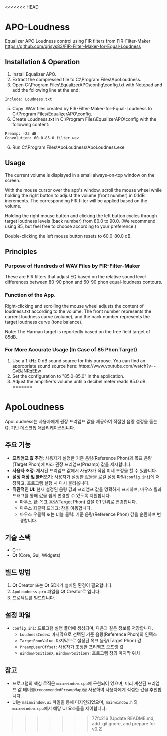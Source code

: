 <<<<<<< HEAD
# APO-Loudness
Equalizer APO Loudness control using FIR filters from FIR-Filter-Maker <https://github.com/grisys83/FIR-Filter-Maker-for-Equal-Loudness>

## Installation & Operation
1. Install Equalizer APO.
2. Extract the compressed file to C:\Program Files\ApoLoudness.
3. Open C:\Program Files\EqualizerAPO\config\config.txt with Notepad and add the following line at the end:
```
Include: Loudness.txt
```
5. Copy .WAV files created by FIR-Filter-Maker-for-Equal-Loudness to C:\Program Files\EqualizerAPO\config.
6. Create Loudness.txt in C:\Program Files\EqualizerAPO\config with the following content:
```
Preamp: -23 dB
Convolution: 60.0-85.0_filter.wav
```
6. Run C:\Program Files\ApoLoudness\ApoLoudness.exe

## Usage
The current volume is displayed in a small always-on-top window on the screen.

With the mouse cursor over the app's window, scroll the mouse wheel while holding the right button to adjust the volume (front number) in 0.1dB increments. The corresponding FIR filter will be applied based on the volume.

Holding the right mouse button and clicking the left button cycles through target loudness levels (back number) from 80.0 to 90.0. (We recommend using 85, but feel free to choose according to your preference.)

Double-clicking the left mouse button resets to 60.0-80.0 dB.

## Principles

### Purpose of Hundreds of WAV Files by FIR-Filter-Maker
These are FIR filters that adjust EQ based on the relative sound level differences between 80-90 phon and 60-90 phon equal-loudness contours.

### Function of the App.
Right-clicking and scrolling the mouse wheel adjusts the content of loudness.txt according to the volume. The front number represents the current loudness curve (volume), and the back number represents the target loudness curve (tone balance).

Note: The Harman target is reportedly based on the free field target of 85dB.

### For More Accurate Usage (In Case of 85 Phon Target)
1. Use a 1 kHz 0 dB sound source for this purpose. You can find an appropriate sound source here: <https://www.youtube.com/watch?v=-GvBJNRqEEw>
2. Set the configuration to "85.0-85.0" in the application.
3. Adjust the amplifier's volume until a decibel meter reads 85.0 dB.
=======
# ApoLoudness

ApoLoudness는 사용자에게 권장 프리앰프 값을 제공하여 적절한 음량 설정을 돕는 Qt 기반 데스크톱 애플리케이션입니다.

## 주요 기능

*   **프리앰프 값 추천**: 사용자가 설정한 기준 음량(Reference Phon)과 목표 음량(Target Phon)에 따라 권장 프리앰프(Preamp) 값을 제시합니다.
*   **사용자 조정**: 제시된 프리앰프 값에서 사용자가 직접 미세 조정을 할 수 있습니다.
*   **설정 저장 및 불러오기**: 사용자가 설정한 값들을 로컬 설정 파일(`config.ini`)에 저장하고, 프로그램 실행 시 다시 불러옵니다.
*   **직관적인 UI**: 현재 설정된 음량 값과 프리앰프 값을 명확하게 표시하며, 마우스 휠과 드래그를 통해 값을 쉽게 변경할 수 있도록 지원합니다.
    *   마우스 휠: 목표 음량(Target Phon) 값을 0.1 단위로 변경합니다.
    *   마우스 좌클릭 드래그: 창을 이동합니다.
    *   마우스 우클릭 또는 더블 클릭: 기준 음량(Reference Phon) 값을 순환하며 변경합니다.

## 기술 스택

*   C++
*   Qt (Core, Gui, Widgets)

## 빌드 방법

1.  Qt Creator 또는 Qt SDK가 설치된 환경이 필요합니다.
2.  `ApoLoudness.pro` 파일을 Qt Creator로 엽니다.
3.  프로젝트를 빌드합니다.

## 설정 파일

*   `config.ini`: 프로그램 실행 폴더에 생성되며, 다음과 같은 정보를 저장합니다.
    *   `LoudnessIndex`: 마지막으로 선택된 기준 음량(Reference Phon)의 인덱스
    *   `TargetPhonValue`: 마지막으로 설정된 목표 음량(Target Phon) 값
    *   `PreampUserOffset`: 사용자가 조정한 프리앰프 오프셋 값
    *   `WindowPositionX`, `WindowPositionY`: 프로그램 창의 마지막 위치

## 참고

*   프로그램의 핵심 로직은 `mainwindow.cpp`에 구현되어 있으며, 미리 계산된 프리앰프 값 테이블(`recommendedPreampMap`)을 사용하여 사용자에게 적절한 값을 추천합니다.
*   UI는 `mainwindow.ui` 파일을 통해 디자인되었으며, `mainwindow.h` 와 `mainwindow.cpp`에서 해당 UI 요소들을 제어합니다. 
>>>>>>> 77fc216 (Update README.md, add .gitignore, and prepare for v0.2)
